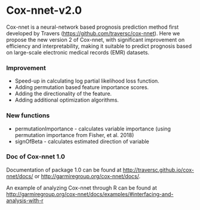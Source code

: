  # Cox-nnet-v2.0

 Cox-nnet is a neural-network based prognosis prediction method first developed by Travers (https://github.com/traversc/cox-nnet).
 Here we propose the new version 2 of Cox-nnet, with significant improvement on efficiency and interpretability, making it suitable to predict prognosis based on large-scale electronic medical records (EMR) datasets. 

 ### Improvement
 - Speed-up in calculating log partial likelihood loss function.
 - Adding permutation based feature importance scores.
 - Adding the directionality of the feature.
 - Adding additional optimization algorithms.


 ### New functions

 - permutationImportance - calculates variable importance (using permutation importance from Fisher, et al. 2018)
 - signOfBeta - calculates estimated direction of variable
 
 ### Doc of Cox-nnet 1.0
Documentation of package 1.0 can be found at http://traversc.github.io/cox-nnet/docs/ or http://garmiregroup.org/cox-nnet/docs/.

An example of analyzing Cox-nnet through R can be found at http://garmiregroup.org/cox-nnet/docs/examples/#interfacing-and-analysis-with-r
